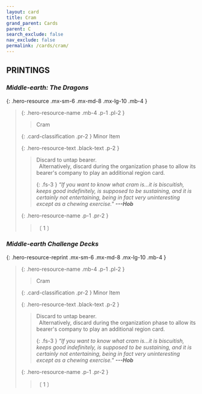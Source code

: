 ```yaml
---
layout: card
title: Cram
grand_parent: Cards
parent: C
search_exclude: false
nav_exclude: false
permalink: /cards/cram/
---
```


## PRINTINGS


### _Middle-earth: The Dragons_

{: .hero-resource .mx-sm-6 .mx-md-8 .mx-lg-10 .mb-4 }
> {: .hero-resource-name .mb-4 .p-1 .pl-2 }
> > <div class="card-mp"></div>
> > <div class="card-name">Cram</div>
>
> {: .card-classification .pr-2 }
> Minor Item
>
> {: .hero-resource-text .black-text .p-2 }
> > Discard to untap bearer. <br>&ensp;Alternatively, discard during the organization phase to allow its bearer's company to play an additional region card. 
> > 
> > {: .fs-3 } 
> > _“If you want to know what cram is...it is biscuitish, keeps good indefinitely, is supposed to be sustaining, and it is certainly not entertaining, being in fact very uninteresting except as a chewing exercise."_ ***---&#65279;Hob*** 
> 
> {: .hero-resource-name .p-1 .pr-2 }
> > <div class="card-shield"></div>
> > <div class="card-corruption">〔 1 〕</div>

### _Middle-earth Challenge Decks_

{: .hero-resource-reprint .mx-sm-6 .mx-md-8 .mx-lg-10 .mb-4 }
> {: .hero-resource-name .mb-4 .p-1 .pl-2 }
> > <div class="card-mp"></div>
> > <div class="card-name">Cram</div>
>
> {: .card-classification .pr-2 }
> Minor Item
>
> {: .hero-resource-text .black-text .p-2 }
> > Discard to untap bearer. <br>&ensp;Alternatively, discard during the organization phase to allow its bearer's company to play an additional region card. 
> > 
> > {: .fs-3 } 
> > _“If you want to know what cram is...it is biscuitish, keeps good indefinitely, is supposed to be sustaining, and it is certainly not entertaining, being in fact very uninteresting except as a chewing exercise."_ ***---&#65279;Hob*** 
> 
> {: .hero-resource-name .p-1 .pr-2 }
> > <div class="card-shield"></div>
> > <div class="card-corruption">〔 1 〕</div>
